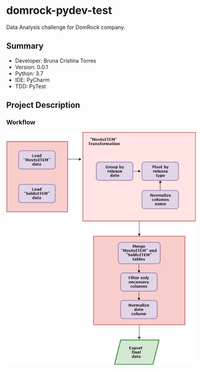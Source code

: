 # domrock-pydev-test
Data Analysis challenge for DomRock company.


## Summary

* Developer: Bruna Cristina Torres
* Version: 0.0.1
* Python: 3.7
* IDE: PyCharm
* TDD: PyTest


## Project Description 

### Workflow

![Work Flow](./docs/workflow-diagram.png)

